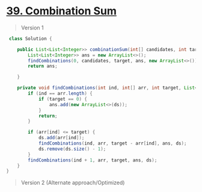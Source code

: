 # [39. Combination Sum](https://leetcode.com/problems/combination-sum/)
> Version 1
```java
 class Solution {

    public List<List<Integer>> combinationSum(int[] candidates, int target) {
        List<List<Integer>> ans = new ArrayList<>();
        findCombinations(0, candidates, target, ans, new ArrayList<>());
        return ans;

    }

    private void findCombinations(int ind, int[] arr, int target, List<List<Integer>> ans, List<Integer> ds) {
        if (ind == arr.length) {
            if (target == 0) {
                ans.add(new ArrayList<>(ds));
            }
            return;
        }

        if (arr[ind] <= target) {
            ds.add(arr[ind]);
            findCombinations(ind, arr, target - arr[ind], ans, ds);
            ds.remove(ds.size() - 1);
        }
        findCombinations(ind + 1, arr, target, ans, ds);
    }
}
```

> Version 2 (Alternate approach/Optimized)